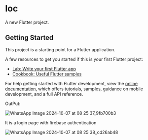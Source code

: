 # loc

A new Flutter project.

## Getting Started

This project is a starting point for a Flutter application.

A few resources to get you started if this is your first Flutter project:

- [Lab: Write your first Flutter app](https://docs.flutter.dev/get-started/codelab)
- [Cookbook: Useful Flutter samples](https://docs.flutter.dev/cookbook)

For help getting started with Flutter development, view the
[online documentation](https://docs.flutter.dev/), which offers tutorials,
samples, guidance on mobile development, and a full API reference.


 OutPut:

 
 ![WhatsApp Image 2024-10-07 at 08 25 37_9fb700b3](https://github.com/user-attachments/assets/76a9cb5d-a811-49cc-b1de-ba653ee500ac)

It is a login page with firebase authentication


![WhatsApp Image 2024-10-07 at 08 25 38_cd26ab48](https://github.com/user-attachments/assets/ba86746c-d1cf-4cdf-a123-37b898e1433f)
